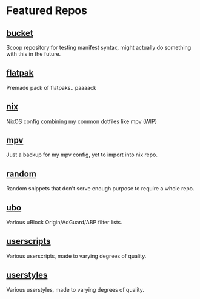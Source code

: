 # Featured Repos

## [bucket](https://github.com/chrislowles/bucket)
Scoop repository for testing manifest syntax, might actually do something with this in the future.

## [flatpak](https://github.com/chrislowles/flatpak)
Premade pack of flatpaks.. paaaack

## [nix](https://github.com/chrislowles/nix)
NixOS config combining my common dotfiles like mpv (WIP)

## [mpv](https://github.com/chrislowles/mpv)
Just a backup for my mpv config, yet to import into nix repo.

## [random](https://github.com/chrislowles/random)
Random snippets that don't serve enough purpose to require a whole repo.

## [ubo](https://github.com/chrislowles/ubo)
Various uBlock Origin/AdGuard/ABP filter lists.

## [userscripts](https://github.com/chrislowles/userscripts)
Various userscripts, made to varying degrees of quality.

## [userstyles](https://github.com/chrislowles/userstyles)
Various userstyles, made to varying degrees of quality.